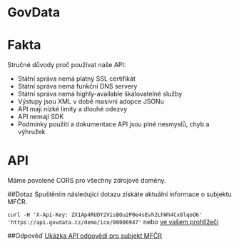 # GovData

# Fakta
Stručné důvody proč používat naše API:

* Státní správa nemá platný SSL certifikát
* Státní správa nemá funkční DNS servery
* Státní správa nemá highly-available škálovatelné služby
* Výstupy jsou XML v době masivní adopce JSONu
* API mají nízké limity a dlouhé odezvy
* API nemají SDK
* Podmínky použití a dokumentace API jsou plné nesmyslů, chyb a výhružek

# API
Máme povolené CORS pro všechny zdrojové domény.

##Dotaz
Spuštěním následující dotazu získáte aktuální informace o subjektu MFČR.

`curl -H 'X-Api-Key: ZX1Ap4RUDY2VisBOu2P0e4sEvh2LhWh4Cx8lqoO6' 'https://api.govdata.cz/demo/ico/00006947'` nebo [ve vašem prohlížeči](http://www.govdata.cz/demo/ico/00006947)

##Odpověď
[Ukázka API odpovědi pro subjekt MFČR](https://gist.github.com/hackenbruder/7e6590122e4bbe7f77a8)
